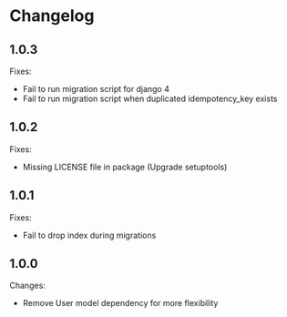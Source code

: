 Changelog
=========

1.0.3
-----

Fixes:

- Fail to run migration script for django 4
- Fail to run migration script when duplicated idempotency_key exists


1.0.2
-----

Fixes:

- Missing LICENSE file in package (Upgrade setuptools)


1.0.1
-----

Fixes:

- Fail to drop index during migrations


1.0.0
-----

Changes:

- Remove User model dependency for more flexibility

